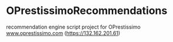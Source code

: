 # OPrestissimoRecommendations
recommendation engine script project for OPrestissimo
www.oprestissimo.com (https://132.162.201.61)